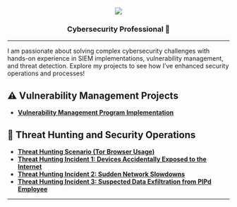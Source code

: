 <h1 align="center">
    <img src="https://readme-typing-svg.herokuapp.com/?font=Righteous&size=35&color=008000&center=true&vCenter=true&width=500&height=70&duration=2000&lines=Hi!+👋;+I'm+Chau+Pham!;" />
</h1>

<h3 align="center"> Cybersecurity Professional 🔐</h3>
</div>

---


I am passionate about solving complex cybersecurity challenges with hands-on experience in SIEM implementations, vulnerability management, and threat detection. Explore my projects to see how I’ve enhanced security operations and processes!


## ⚠️ Vulnerability Management Projects

- **[Vulnerability Management Program Implementation](https://github.com/ChauPham-security/Vulnerability-Management-Program-Implementation)**

## 🚨 Threat Hunting and Security Operations

- **[Threat Hunting Scenario (Tor Browser Usage)](https://github.com/ChauPham-security/Threat-Hunting-Scenario-Tor/tree/main)**
- **[Threat Hunting Incident 1: Devices Accidentally Exposed to the Internet](https://github.com/ChauPham-security/Devices-Accidentally-Exposed-to-the-Internet/tree/main)**
- **[Threat Hunting Incident 2: Sudden Network Slowdowns](https://github.com/ChauPham-security/Sudden-Network-Slowdowns/blob/main/README.md)**
- **[Threat Hunting Incident 3: Suspected Data Exfiltration from PIPd Employee](https://github.com/ChauPham-security/Suspected-Data-Exfiltration-from-PIPd-Employee/blob/main/README.md)**


<hr/>

<!--
<img width="35" alt="image" src="https://github.com/user-attachments/assets/2f41c7cd-5ea8-4475-b451-a37161b6c3fb"> 
<img width="35" alt="image" src="https://github.com/user-attachments/assets/77649969-9910-4994-8b96-74a116cfb2a8">
-->


